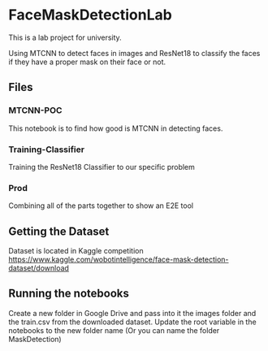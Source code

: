 # FaceMaskDetectionLab

This is a lab project for university.

Using MTCNN to detect faces in images and ResNet18 to classify the faces if they have a proper mask on their face or not.

## Files
### MTCNN-POC
This notebook is to find how good is MTCNN in detecting faces.

### Training-Classifier
Training the ResNet18 Classifier to our specific problem

### Prod
Combining all of the parts together to show an E2E tool

## Getting the Dataset
Dataset is located in Kaggle competition https://www.kaggle.com/wobotintelligence/face-mask-detection-dataset/download

## Running the notebooks
Create a new folder in Google Drive and pass into it the images folder and the train.csv from the downloaded dataset.
Update the root variable in the notebooks to the new folder name (Or you can name the folder MaskDetection)

